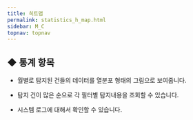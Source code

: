 ```yaml
---
title: 히트맵
permalink: statistics_h_map.html
sidebar: M_C
topnav: topnav
---
```


## ◆ 통계 항목
- 월별로 탐지된  건들의 데이터를 열분포 형태의 그림으로 보여줍니다.

- 탐지 건이 많은 순으로 각 필터별 탐지내용을 조회할 수 있습니다.

- 시스템 로그에 대해서 확인할 수 있습니다.